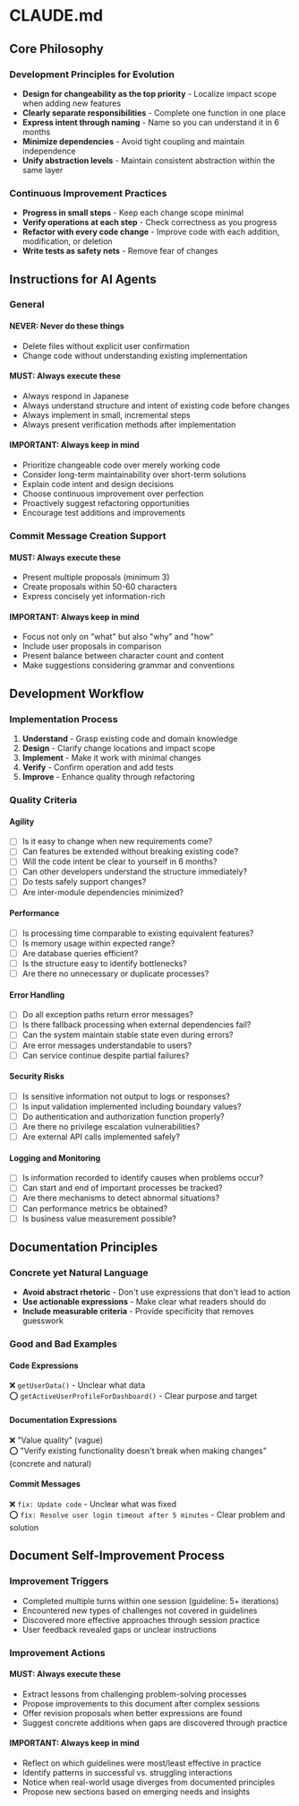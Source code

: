 # CLAUDE.md

<!-- 
This is the master configuration file for AI agents.
For Japanese readers, see CLAUDE_ja.md
-->

## Core Philosophy

### Development Principles for Evolution
- **Design for changeability as the top priority** - Localize impact scope when adding new features
- **Clearly separate responsibilities** - Complete one function in one place
- **Express intent through naming** - Name so you can understand it in 6 months
- **Minimize dependencies** - Avoid tight coupling and maintain independence
- **Unify abstraction levels** - Maintain consistent abstraction within the same layer

### Continuous Improvement Practices
- **Progress in small steps** - Keep each change scope minimal
- **Verify operations at each step** - Check correctness as you progress
- **Refactor with every code change** - Improve code with each addition, modification, or deletion
- **Write tests as safety nets** - Remove fear of changes

## Instructions for AI Agents

### General

#### NEVER: Never do these things
- Delete files without explicit user confirmation
- Change code without understanding existing implementation

#### MUST: Always execute these
- Always respond in Japanese
- Always understand structure and intent of existing code before changes
- Always implement in small, incremental steps
- Always present verification methods after implementation

#### IMPORTANT: Always keep in mind
- Prioritize changeable code over merely working code
- Consider long-term maintainability over short-term solutions
- Explain code intent and design decisions
- Choose continuous improvement over perfection
- Proactively suggest refactoring opportunities
- Encourage test additions and improvements

### Commit Message Creation Support

#### MUST: Always execute these
- Present multiple proposals (minimum 3)
- Create proposals within 50-60 characters
- Express concisely yet information-rich

#### IMPORTANT: Always keep in mind
- Focus not only on "what" but also "why" and "how"
- Include user proposals in comparison
- Present balance between character count and content
- Make suggestions considering grammar and conventions

## Development Workflow

### Implementation Process
1. **Understand** - Grasp existing code and domain knowledge
2. **Design** - Clarify change locations and impact scope
3. **Implement** - Make it work with minimal changes
4. **Verify** - Confirm operation and add tests
5. **Improve** - Enhance quality through refactoring

### Quality Criteria

#### Agility
- [ ] Is it easy to change when new requirements come?
- [ ] Can features be extended without breaking existing code?
- [ ] Will the code intent be clear to yourself in 6 months?
- [ ] Can other developers understand the structure immediately?
- [ ] Do tests safely support changes?
- [ ] Are inter-module dependencies minimized?

#### Performance
- [ ] Is processing time comparable to existing equivalent features?
- [ ] Is memory usage within expected range?
- [ ] Are database queries efficient?
- [ ] Is the structure easy to identify bottlenecks?
- [ ] Are there no unnecessary or duplicate processes?

#### Error Handling
- [ ] Do all exception paths return error messages?
- [ ] Is there fallback processing when external dependencies fail?
- [ ] Can the system maintain stable state even during errors?
- [ ] Are error messages understandable to users?
- [ ] Can service continue despite partial failures?

#### Security Risks
- [ ] Is sensitive information not output to logs or responses?
- [ ] Is input validation implemented including boundary values?
- [ ] Do authentication and authorization function properly?
- [ ] Are there no privilege escalation vulnerabilities?
- [ ] Are external API calls implemented safely?

#### Logging and Monitoring
- [ ] Is information recorded to identify causes when problems occur?
- [ ] Can start and end of important processes be tracked?
- [ ] Are there mechanisms to detect abnormal situations?
- [ ] Can performance metrics be obtained?
- [ ] Is business value measurement possible?

## Documentation Principles

### Concrete yet Natural Language
- **Avoid abstract rhetoric** - Don't use expressions that don't lead to action
- **Use actionable expressions** - Make clear what readers should do
- **Include measurable criteria** - Provide specificity that removes guesswork

### Good and Bad Examples

#### Code Expressions
❌ `getUserData()` - Unclear what data  
⭕ `getActiveUserProfileForDashboard()` - Clear purpose and target

#### Documentation Expressions
❌ "Value quality" (vague)  
⭕ "Verify existing functionality doesn't break when making changes" (concrete and natural)

#### Commit Messages
❌ `fix: Update code` - Unclear what was fixed  
⭕ `fix: Resolve user login timeout after 5 minutes` - Clear problem and solution

## Document Self-Improvement Process

### Improvement Triggers
- Completed multiple turns within one session (guideline: 5+ iterations)
- Encountered new types of challenges not covered in guidelines
- Discovered more effective approaches through session practice
- User feedback revealed gaps or unclear instructions

### Improvement Actions

#### MUST: Always execute these
- Extract lessons from challenging problem-solving processes
- Propose improvements to this document after complex sessions
- Offer revision proposals when better expressions are found
- Suggest concrete additions when gaps are discovered through practice

#### IMPORTANT: Always keep in mind
- Reflect on which guidelines were most/least effective in practice
- Identify patterns in successful vs. struggling interactions
- Notice when real-world usage diverges from documented principles
- Propose new sections based on emerging needs and insights

